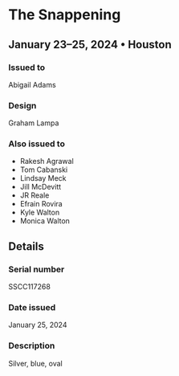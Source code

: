 # The Snappening

## January 23–25, 2024 • Houston

### Issued to

Abigail Adams

### Design

Graham Lampa

### Also issued to

* Rakesh Agrawal
* Tom Cabanski
* Lindsay Meck
* Jill McDevitt
* JR Reale
* Efrain Rovira
* Kyle Walton
* Monica Walton
 
## Details

### Serial number

SSCC117268

### Date issued

January 25, 2024

### Description

Silver, blue, oval